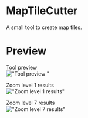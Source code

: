 # MapTileCutter

A small tool to create map tiles.

# Preview
Tool preview  
!["Tool preview  "](https://github.com/jeanropke/MapTileCutter/blob/main/Images/Screenshot.png)
  
Zoom level 1 results  
!["Zoom level 1 results"](https://github.com/jeanropke/MapTileCutter/blob/main/Images/Result%20zoom%201.png)
  
Zoom level 7 results  
!["Zoom level 7 results"](https://github.com/jeanropke/MapTileCutter/blob/main/Images/Result%20zoom%207.png)
